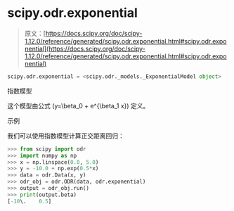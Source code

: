 # scipy.odr.exponential

> 原文：[https://docs.scipy.org/doc/scipy-1.12.0/reference/generated/scipy.odr.exponential.html#scipy.odr.exponential](https://docs.scipy.org/doc/scipy-1.12.0/reference/generated/scipy.odr.exponential.html#scipy.odr.exponential)

```py
scipy.odr.exponential = <scipy.odr._models._ExponentialModel object>
```

指数模型

这个模型由公式 \(y=\beta_0 + e^{\beta_1 x}\) 定义。

示例

我们可以使用指数模型计算正交距离回归：

```py
>>> from scipy import odr
>>> import numpy as np
>>> x = np.linspace(0.0, 5.0)
>>> y = -10.0 + np.exp(0.5*x)
>>> data = odr.Data(x, y)
>>> odr_obj = odr.ODR(data, odr.exponential)
>>> output = odr_obj.run()
>>> print(output.beta)
[-10\.    0.5] 
```
